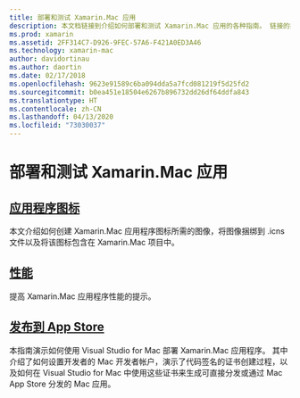 ```yaml
---
title: 部署和测试 Xamarin.Mac 应用
description: 本文档链接到介绍如何部署和测试 Xamarin.Mac 应用的各种指南。 链接的指南介绍了应用程序图标、性能以及如何发布到 App Store。
ms.prod: xamarin
ms.assetid: 2FF314C7-D926-9FEC-57A6-F421A0ED3A46
ms.technology: xamarin-mac
author: davidortinau
ms.author: daortin
ms.date: 02/17/2018
ms.openlocfilehash: 9623e91589c6ba094dda5a7fcd081219f5d25fd2
ms.sourcegitcommit: b0ea451e18504e6267b896732dd26df64ddfa843
ms.translationtype: HT
ms.contentlocale: zh-CN
ms.lasthandoff: 04/13/2020
ms.locfileid: "73030037"
---
```

# <a name="deploying-and-testing-xamarinmac-apps"></a>部署和测试 Xamarin.Mac 应用

## <a name="application-icon"></a>[应用程序图标](app-icon.md)

本文介绍如何创建 Xamarin.Mac 应用程序图标所需的图像，将图像捆绑到 .icns 文件以及将该图标包含在 Xamarin.Mac 项目中。

## <a name="performance"></a>[性能](performance.md)

提高 Xamarin.Mac 应用程序性能的提示。

## <a name="publishing-to-the-app-store"></a>[发布到 App Store](publishing-to-the-app-store/index.md)

本指南演示如何使用 Visual Studio for Mac 部署 Xamarin.Mac 应用程序。 其中介绍了如何设置开发者的 Mac 开发者帐户，演示了代码签名的证书创建过程，以及如何在 Visual Studio for Mac 中使用这些证书来生成可直接分发或通过 Mac App Store 分发的 Mac 应用。
